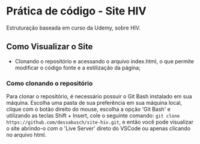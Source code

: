 # Prática de código - Site HIV

Estruturação baseada em curso da Udemy, sobre HIV.

## Como Visualizar o Site
- Clonando o repositório e acessando o arquivo index.html, o que permite modificar o código fonte e a estilização da página;

### Como clonando o repositório
Para clonar o repositório, é necessário possuir o Git Bash instalado em sua máquina. Escolha uma pasta de sua preferência em sua máquina local, clique com o botão direito do mouse, escolha a opção 'Git Bash' e utilizando as teclas Shift + Insert, cole o seguinte comando: `git clone https://github.com/dessabusch/site-hiv.git`, e então você pode visualizar o site abrindo-o com o 'Live Server' direto do VSCode ou apenas clicando no arquivo html.
